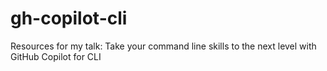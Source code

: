 # gh-copilot-cli
Resources for my talk: Take your command line skills to the next level with GitHub Copilot for CLI 
